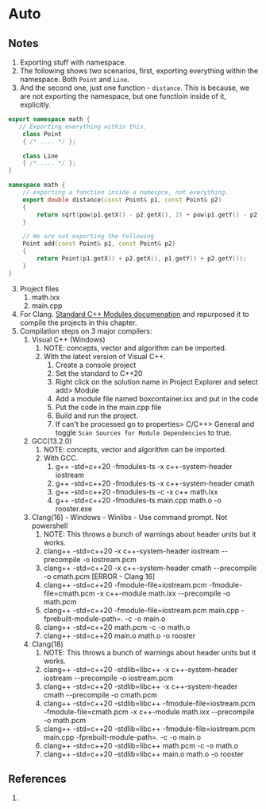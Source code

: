 # Auto

## Notes
1. Exporting stuff with namespace.
2. The following shows two scenarios, first, exporting everything within the namespace. Both `Point` and `Line`.
3. And the second one, just one function - `distance`. This is because, we are not exporting the namespace, but one functioin inside of it, explicitly.

```cpp
export namespace math {
   // Exporting everything within this.
	class Point
	{ /* .... */ };

	class Line
	{ /* .... */ };
}

namespace math {
	// exporting a function inside a namespce, not everything.
	export double distance(const Point& p1, const Point& p2)
	{
		return sqrt(pow(p1.getX() - p2.getX(), 2) + pow(p1.getY() - p2.getY(), 2));
	}

	// We are not exporting the following
	Point add(const Point& p1, const Point& p2)
	{
		return Point(p1.getX() + p2.getX(), p1.getY() + p2.getY());
	}
}
```   
3. Project files
   1. math.ixx
   2. main.cpp
4. For Clang. [Standard C++ Modules documenation](https://clang.llvm.org/docs/StandardCPlusPlusModules.html) and repurposed it to compile the projects in this chapter.
5. Compilation steps on 3 major compilers:
   1. Visual C++ (Windows)
      1. NOTE: concepts, vector and algorithm can be imported. 
      2. With the latest version of Visual C++.
         1. Create a console project
         2. Set the standard to C++20
         3. Right click on the solution name in Project Explorer and select add> Module
         4. Add a module file named boxcontainer.ixx and put in the code
         5. Put the code in the main.cpp file
         6. Build and run the project.
         7. If <iostream> can't be processed go to properties> C/C++> General and toggle `Scan Sources for Module Dependencies` to true.
   2. GCC(13.2.0)
      1. NOTE: concepts, vector and algorithm can be imported.
      2. With GCC.
         1. g++ -std=c++20 -fmodules-ts -x c++-system-header iostream
         2. g++ -std=c++20 -fmodules-ts -x c++-system-header cmath
         3. g++ -std=c++20 -fmodules-ts -c -x c++ math.ixx
         4. g++ -std=c++20 -fmodules-ts main.cpp math.o -o rooster.exe
   3. Clang(16) - Windows - Winlibs - Use command prompt. Not powershell
      1. NOTE: This throws a bunch of warnings about header units but it works.
      2. clang++ -std=c++20 -x c++-system-header iostream --precompile -o iostream.pcm
      3. clang++ -std=c++20 -x c++-system-header cmath --precompile -o cmath.pcm [ERROR - Clang 16]
      4. clang++ -std=c++20 -fmodule-file=iostream.pcm -fmodule-file=cmath.pcm -x c++-module math.ixx --precompile -o math.pcm
      5. clang++ -std=c++20 -fmodule-file=iostream.pcm main.cpp -fprebuilt-module-path=. -c -o main.o
      6. clang++ -std=c++20 math.pcm -c -o math.o
      7. clang++ -std=c++20 main.o math.o -o rooster
   4. Clang(18)
      1. NOTE: This throws a bunch of warnings about header units but it works.
      2. clang++ -std=c++20 -stdlib=libc++ -x c++-system-header iostream --precompile -o iostream.pcm
      3. clang++ -std=c++20 -stdlib=libc++ -x c++-system-header cmath --precompile -o cmath.pcm
      4. clang++ -std=c++20 -stdlib=libc++ -fmodule-file=iostream.pcm -fmodule-file=cmath.pcm -x c++-module math.ixx --precompile -o math.pcm
      5. clang++ -std=c++20 -stdlib=libc++ -fmodule-file=iostream.pcm main.cpp -fprebuilt-module-path=. -c -o main.o
      6. clang++ -std=c++20 -stdlib=libc++ math.pcm -c -o math.o
      7. clang++ -std=c++20 -stdlib=libc++ main.o math.o -o rooster

## References

1. 

